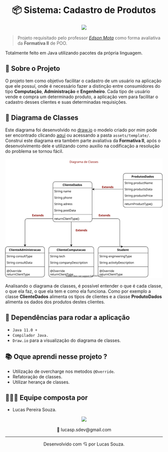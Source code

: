 <h1 align="center">📦 Sistema: Cadastro de Produtos</h1>

<p align="center">
  <img src="https://arte.folha.uol.com.br/esporte/copa-2018/palpites-da-copa/images/caixa.gif">
</p>

> Projeto requisitado pelo professor [_Edson Mota_](https://www.linkedin.com/in/edsonmottac/) como forma avaliativa da **Formativa II** de POO.

Totalmente feito em Java utilizando pacotes da própria linguagem.

## 📢 Sobre o Projeto

O projeto tem como objetivo facilitar o cadastro de um usuário na aplicação que ele possuí, onde é necessário fazer a distinção entre consumidores do tipo **Computação**, **Administração** e **Engenheiro**. Cada tipo de usuário vende e compra um determinado produto, a aplicação vem para facilitar o cadastro desses clientes e suas determinadas requisições.

## 📜 Diagrama de Classes

Este diagrama foi desenvolvido no [draw.io](https://draw.io/) o modelo criado por mim pode ser encontrado clicando [aqui](assets/template/diagramaDeClasses.drawio) ou acessando a pasta `assets/template/`. Construi este diagrama era também parte avaliativa da **Formativa II**, após o desenvolvimento dele e utilizando como auxilio na codificação a resolução do problema se tornou fácil.

![Diagrama de Classes](assets/diagramaDeClasses.svg)

Analisando o diagrama de classes, é possível entender o que é cada classe, o que ela faz, o que ela tem e como ela funciona. Como por exemplo a classe **ClienteDados** alimenta os tipos de clientes e a classe **ProdutoDados** alimenta os dados dos produtos destes clientes.

## 🎯 Dependências para rodar a aplicação

- `Java 11.0 +`
- `Compilador Java.`
- `Draw.io` para a visualização do diagrama de classes.

## 📚 Oque aprendi nesse projeto ?

- Utilização de overcharge nos metodos `@Override`.
- Refatoração de classes.
- Utilizar herança de classes.

## 👨🏾‍🦱 Equipe composta por

- Lucas Pereira Souza.

<div align="center">
  <a href="https://www.linkedin.com/in/lucas-souza-dev/">
  <img height="25px" src="https://img.shields.io/badge/LinkedIn-0077B5?style=for-the-badge&logo=linkedin&logoColor=white" />
</a>
  <p>
  📩 lucasp.sdev@gmail.com
  </p>
</div>

---

<p align="center">
Desenvolvido com 💘 por Lucas Souza.
</p>
